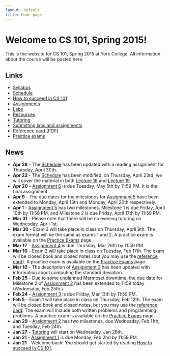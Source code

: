 ```yaml
---
layout: default
title: Home page
---
```


# Welcome to CS 101, Spring 2015!

This is the website for CS 101, Spring 2015 at York College.
All information about the course will be posted here.

## Links

* [Syllabus](syllabus.html)
* [Schedule](schedule.html)
* [How to succeed in CS 101](success.html)
* [Assignments](assign/index.html)
* [Labs](labs/index.html)
* [Resources](resources.html)
* [Tutoring](tutoring.html)
* [Submitting labs and assignments](submitting.html)
* [Reference card (PDF)](refcard.pdf)
* [Practice exams](practice/index.html)

## News

* **Apr 28** - The [Schedule](schedule.html) has been updated with a reading assignment for Thursday, April 30th.
* **Apr 22** - The [Schedule](schedule.html) has been modified: on Thursday, April 23rd, we will cover the material in both [Lecture 18](lectures/lecture18.html) and [Lecture 19](lectures/lecture19.html).
* **Apr 20** - [Assignment 6](assign/assign06.html) is due Tuesday, May 5th by 11:59 PM.  It is the final assignment.
* **Apr 9** - The due dates for the milestones for [Assignment 5](assign/assign05.html) have been extended to Monday, April 13th and Monday, April 20th respectively.
* **Apr 1** - [Assignment 5](assign/assign05.html) has two milestones.  Milestone 1 is due Friday, April 10th by 11:59 PM, and Milestone 2 is due Friday, April 17th by 11:59 PM.
* **Mar 31** - Please note that there will be no evening tutoring on Wednesday, April 1st.
* **Mar 30** - Exam 3 will take place in class on Thursday, April 9th.  The exam format will be the same as exams 1 and 2.  A practice exam is available on the [Practice Exams](practice/index.html) page.
* **Mar 17** - [Assignment 4](assign/assign04.html) is due Thursday, Mar 26th by 11:59 PM.
* **Mar 10** - Exam 2 will take place in class on Tuesday, Feb 17th.  The exam will be closed book and closed notes (but you may use the [reference card](refcard.pdf)).  A practice exam is available on the [Practice Exams](practice/index.html) page.
* **Mar 10** - The description of [Assignment 3](assign/assign03.html) has been updated with information about computing the standard deviation.
* **Feb 25** - Due to some unplanned Marmoset downtime, the due date for Milestone 2 of [Assignment 2](assign/assign02.html) has been extended to 11:59 today (Wednesday, Feb 25th.)
* **Feb 24** - [Assignment 3](assign/assign03.html) is due Friday, Mar 13th by 11:59 PM.
* **Feb 5** - Exam 1 will take place in class on Thursday, Feb 12th.  The exam will be closed book and closed notes, but you may use the [reference card](refcard.pdf).  The exam will include both written problems and programming problems.  A practice exam is available on the [Practice Exams](practice/index.html) page.
* **Jan 29** - [Assignment 2](assign/assign02.html) has two milestones, due Wednesday, Feb 11th, and Tuesday, Feb 24th.
* **Jan 27** - [Tutoring](tutoring.html) will start on Wednesday, Jan 28th.
* **Jan 21** - [Assignment 1](assign/assign01.html) is due Monday, Feb 2nd by 11:59 PM.
* **Jan 21** - Welcome back!  You should get started by reading [How to succeed in CS 101](success.html).

<!-- vim:set wrap: ­-->
<!-- vim:set linebreak: -->
<!-- vim:set nolist: -->
